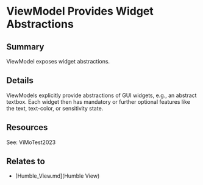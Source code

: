 # ViewModel Provides Widget Abstractions

## Summary
ViewModel exposes widget abstractions.

## Details
ViewModels explicitly provide abstractions of GUI widgets, e.g., an abstract textbox.
Each widget then has mandatory or further optional features like the text, text-color, or sensitivity state.

## Resources
See: ViMoTest2023


## Relates to

* [Humble_View.md](Humble View)

